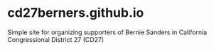 # cd27berners.github.io
Simple site for organizing supporters of Bernie Sanders in California Congressional District 27 (CD27)
